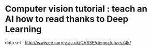 # Computer vision tutorial : teach an AI how to read thanks to Deep Learning 

data set : http://www.ee.surrey.ac.uk/CVSSP/demos/chars74k/
